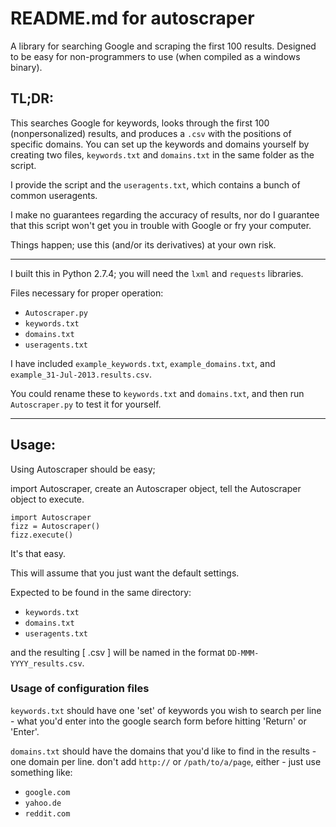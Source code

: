 # README.md for autoscraper

A library for searching Google and scraping the first 100 results.
Designed to be easy for non-programmers to use (when compiled as a windows binary).

## TL;DR:

This searches Google for keywords, looks through the first 100 (nonpersonalized) results,
and produces a `.csv` with the positions of specific domains. You can set up the keywords 
and domains yourself by creating two files, `keywords.txt` and `domains.txt` in the same
folder as the script.

I provide the script and the `useragents.txt`, which contains a bunch of common useragents.

I make no guarantees regarding the accuracy of results, nor do I guarantee that this script
won't get you in trouble with Google or fry your computer. 

Things happen; use this (and/or its derivatives) at your own risk.

----------

I built this in Python 2.7.4; you will need the `lxml` and `requests` libraries.

Files necessary for proper operation:

+ `Autoscraper.py`
+ `keywords.txt`
+ `domains.txt`
+ `useragents.txt`

I have included `example_keywords.txt`, `example_domains.txt`, and `example_31-Jul-2013.results.csv`.

You could rename these to `keywords.txt` and `domains.txt`, 
and then run `Autoscraper.py` to test it for yourself.

----------

## Usage:

Using Autoscraper should be easy;

import Autoscraper, 
create an Autoscraper object,
tell the Autoscraper object to execute.

    import Autoscraper
    fizz = Autoscraper()
    fizz.execute()

It's that easy.

This will assume that you just want the default settings.

Expected to be found in the same directory:

+ `keywords.txt`
+ `domains.txt`
+ `useragents.txt`

and the resulting [ .csv ] will be named in the format `DD-MMM-YYYY_results.csv`.

### Usage of configuration files

`keywords.txt` should have one 'set' of keywords you wish to search per line - what you'd enter into 
  the google search form before hitting 'Return' or 'Enter'.

`domains.txt` should have the domains that you'd like to find in the results - one domain per line.
  don't add `http://` or `/path/to/a/page`, either - just use something like: 

+ `google.com`
+ `yahoo.de`
+ `reddit.com`
